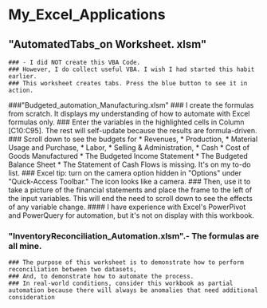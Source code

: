 # My_Excel_Applications
## "AutomatedTabs_on Worksheet. xlsm" 
    ### - I did NOT create this VBA Code. 
    ### However, I do collect useful VBA. I wish I had started this habit earlier.
    ### This worksheet creates tabs. Press the blue button to see it in action.
    
###"Budgeted_automation_Manufacturing.xlsm" 
    ### I create the formulas from scratch. It displays my understanding of how to automate with Excel formulas only. 
    ### Enter the variables in the highlighted cells in Column [C10:C95]. The rest will self-update because the results are formula-driven.
    ### Scroll down to see the budgets for 
        * Revenues, 
        * Production, 
        * Material Usage and Purchase, 
        * Labor, 
        * Selling & Administration, 
        * Cash
        * Cost of Goods Manufactured
        * The Budgeted Income Statement
        * The Budgeted Balance Sheet
        * The Statement of Cash Flows is missing. It's on my to-do list.
    ### Excel tip: turn on the camera option hidden in "Options" under "Quick-Access Toolbar." The icon looks like a camera.
    ### Then, use it to take a picture of the financial statements and place the frame to the left of the input variables. This will end the need to scroll down to see the effects of any variable change.
    #### I have experience with Excel's PowerPivot and PowerQuery for automation, but it's not on display with this workbook.
    
### "InventoryReconciliation_Automation.xlsm".- The formulas are all mine. 
    ### The purpose of this worksheet is to demonstrate how to perform reconciliation between two datasets,
    ### And, to demonstrate how to automate the process.
    ### In real-world conditions, consider this workbook as partial automation because there will always be anomalies that need additional consideration 
